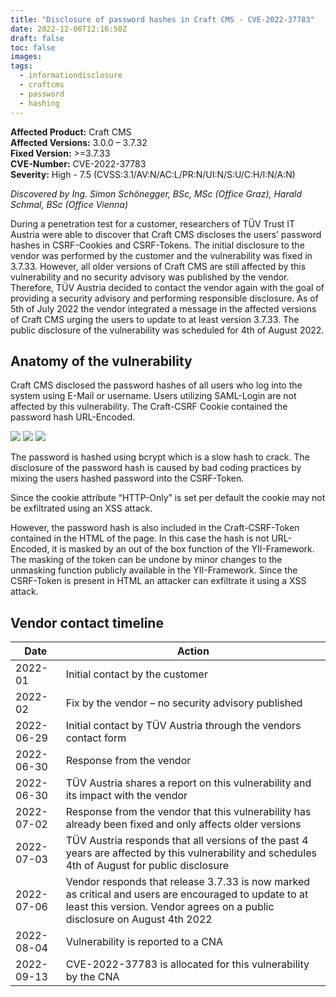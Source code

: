 ```yaml
---
title: "Disclosure of password hashes in Craft CMS - CVE-2022-37783"
date: 2022-12-06T12:16:50Z
draft: false
toc: false
images:
tags:
  - informationdisclosure
  - craftcms
  - password
  - hashing
---
```

**Affected Product:** Craft CMS  
**Affected Versions:** 3.0.0 – 3.7.32  
**Fixed Version:** >=3.7.33  
**CVE-Number:** CVE-2022-37783  
**Severity:** High - 7.5 (CVSS:3.1/AV:N/AC:L/PR:N/UI:N/S:U/C:H/I:N/A:N)  

*Discovered by Ing. Simon Schönegger, BSc, MSc (Office Graz), Harald Schmal, BSc (Office Vienna)*

During a penetration test for a customer, researchers of TÜV Trust IT Austria were able to discover that Craft CMS discloses the users’ password hashes in CSRF-Cookies and CSRF-Tokens. The initial disclosure to the vendor was performed by the customer and the vulnerability was fixed in 3.7.33. However, all older versions of Craft CMS are still affected by this vulnerability and no security advisory was published by the vendor. Therefore, TÜV Austria decided to contact the vendor again with the goal of providing a security advisory and performing responsible disclosure. As of 5th of July 2022 the vendor integrated a message in the affected versions of Craft CMS urging the users to update to at least version 3.7.33. The public disclosure of the vulnerability was scheduled for 4th of August 2022.

## Anatomy of the vulnerability
Craft CMS disclosed the password hashes of all users who log into the system using E-Mail or username. Users utilizing SAML-Login are not affected by this vulnerability. The Craft-CSRF Cookie contained the password hash URL-Encoded.

![](../images/console.png)
![](../images/decoded.png)
![](../images/realHash.png)

The password is hashed using bcrypt which is a slow hash to crack. The disclosure of the password hash is caused by bad coding practices by mixing the users hashed password into the CSRF-Token.

Since the cookie attribute “HTTP-Only” is set per default the cookie may not be exfiltrated using an XSS attack.

However, the password hash is also included in the Craft-CSRF-Token contained in the HTML of the page. In this case the hash is not URL-Encoded, it is masked by an out of the box function of the YII-Framework.  The masking of the token can be undone by minor changes to the unmasking function publicly available in the YII-Framework. Since the CSRF-Token is present in HTML an attacker can exfiltrate it using a XSS attack.

## Vendor contact timeline 
| Date       | Action                                                                                                                                                                             |
|------------|------------------------------------------------------------------------------------------------------------------------------------------------------------------------------------|
| 2022-01    | Initial contact by the customer                                                                                                                                                    |
| 2022-02    | Fix by the vendor – no security advisory published                                                                                                                                 |
| 2022-06-29 | Initial contact by TÜV Austria through the vendors contact form                                                                                                                    |
| 2022-06-30 | Response from the vendor                                                                                                                                                           |
| 2022-06-30 | TÜV Austria shares a report on this vulnerability and its impact with the vendor                                                                                                   |
| 2022-07-02 | Response from the vendor that this vulnerability has already been fixed and only affects older versions                                                                            |
| 2022-07-03 | TÜV Austria responds that all versions of the past 4 years are affected by this vulnerability and schedules 4th of August for public disclosure                                    |
| 2022-07-06 | Vendor responds that release 3.7.33 is now marked as critical and users are encouraged to update to at least this version. Vendor agrees on a public disclosure on August 4th 2022 |
| 2022-08-04 | Vulnerability is reported to a CNA                                                                                                                                                 |
| 2022-09-13 | CVE-2022-37783 is allocated for this vulnerability by the CNA                                                                                                                      |
